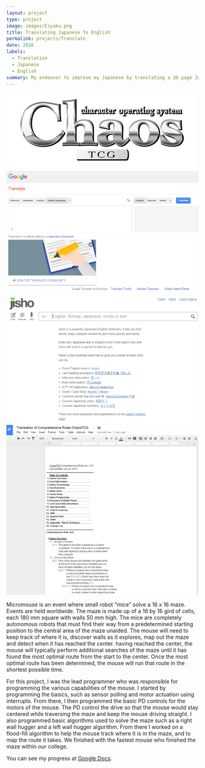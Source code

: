```yaml
---
layout: project
type: project
image: images/Eiyaku.png
title: Translating Japanese To English
permalink: projects/Translate
date: 2016
labels:
  - Translation
  - Japanese
  - English
summary: My endeavor to improve my Japanese by translating a 30 page Japanese rule sheet to English.
---
```


<div class="ui medium rounded images">
  <img class="ui image" src="../images/chaos-tcg-banner.png">
  <img class="ui image" src="../images/Google-Translate.png">
  <img class="ui image" src="../images/Jisho.PNG">
  <img class="ui image" src="../images/translation.PNG">
</div>

Micromouse is an event where small robot “mice” solve a 16 x 16 maze.  Events are held worldwide.  The maze is made up of a 16 by 16 gird of cells, each 180 mm square with walls 50 mm high.  The mice are completely autonomous robots that must find their way from a predetermined starting position to the central area of the maze unaided.  The mouse will need to keep track of where it is, discover walls as it explores, map out the maze and detect when it has reached the center.  having reached the center, the mouse will typically perform additional searches of the maze until it has found the most optimal route from the start to the center.  Once the most optimal route has been determined, the mouse will run that route in the shortest possible time.

For this project, I was the lead programmer who was responsible for programming the various capabilities of the mouse.  I started by programming the basics, such as sensor polling and motor actuation using interrupts.  From there, I then programmed the basic PD controls for the motors of the mouse.  The PD control the drive so that the mouse would stay centered while traversing the maze and keep the mouse driving straight.  I also programmed basic algorithms used to solve the maze such as a right wall hugger and a left wall hugger algorithm.  From there I worked on a flood-fill algorithm to help the mouse track where it is in the maze, and to map the route it takes.  We finished with the fastest mouse who finished the maze within our college.

You can see my progress at [Google Docs](https://docs.google.com/document/d/1JjfeDlyv-q_SwU5Q48eko8lBoxLoA339azCqW2nu0_o/edit?usp=sharing).



